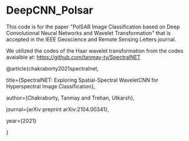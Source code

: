 # DeepCNN_Polsar

This code is for the paper "PolSAR Image Classification based on Deep Convolutional Neural Networks and Wavelet Transformation" that is accepted in the IEEE Geoscience and Remote Sensing Letters journal.



We utilized the codes of the Haar wavelet transformation from the codes avaialble at:
https://github.com/tanmay-ty/SpectralNET

@article{chakraborty2021spectralnet,

title={SpectralNET: Exploring Spatial-Spectral WaveletCNN for Hyperspectral Image Classification},

author={Chakraborty, Tanmay and Trehan, Utkarsh},

journal={arXiv preprint arXiv:2104.00341},

year={2021}

}
